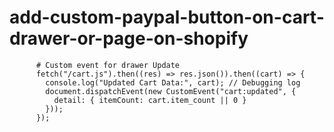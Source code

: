 # add-custom-paypal-button-on-cart-drawer-or-page-on-shopify

          # Custom event for drawer Update
          fetch("/cart.js").then((res) => res.json()).then((cart) => {
            console.log("Updated Cart Data:", cart); // Debugging log
            document.dispatchEvent(new CustomEvent("cart:updated", {
              detail: { itemCount: cart.item_count || 0 }
            }));
          });
